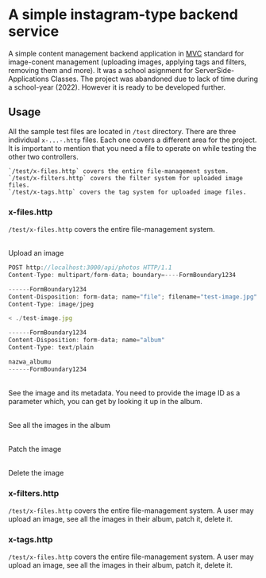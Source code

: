 # A simple instagram-type backend service

A simple content management backend application in [MVC](https://en.wikipedia.org/wiki/Model%E2%80%93view%E2%80%93controller) standard for image-conent management (uploading images, applying tags and filters, removing them and more). It was a school asignment for ServerSide-Applications Classes. The project was abandoned due to lack of time during a school-year (2022). However it is ready to be developed further. 

## Usage

All the sample test files are located in `/test` directory. There are three individual `x-...-.http` files. Each one covers a different area for the project. It is important to mention that you need a file to operate on while testing the other two controllers.
```
`/test/x-files.http` covers the entire file-management system. 
`/test/x-filters.http` covers the filter system for uploaded image files.  
`/test/x-tags.http` covers the tag system for uploaded image files. 
```

### x-files.http
`/test/x-files.http` covers the entire file-management system. 

<br>Upload an image
```js
POST http://localhost:3000/api/photos HTTP/1.1
Content-Type: multipart/form-data; boundary=----FormBoundary1234

------FormBoundary1234
Content-Disposition: form-data; name="file"; filename="test-image.jpg"
Content-Type: image/jpeg

< ./test-image.jpg

------FormBoundary1234
Content-Disposition: form-data; name="album"
Content-Type: text/plain

nazwa_albumu
------FormBoundary1234
```

<br>See the image and its metadata. You need to provide the image ID as a parameter which, you can get by looking it up in the album.

<br>See all the images in the album

<br>Patch the image

<br>Delete the image

### x-filters.http
`/test/x-files.http` covers the entire file-management system. A user may upload an image, see all the images in their album, patch it, delete it.

### x-tags.http
`/test/x-files.http` covers the entire file-management system. A user may upload an image, see all the images in their album, patch it, delete it.

